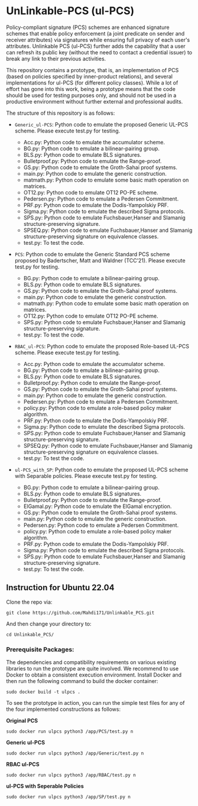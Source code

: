 # UnLinkable-PCS (ul-PCS)

Policy-compliant signature (PCS) schemes are enhanced signature schemes that enable policy enforcement (a joint predicate on sender and receiver attributes) via signatures while ensuring full privacy of each user's attributes. Unlinkable PCS (ul-PCS) further adds the capability that a user can refresh its public key (without the need to contact a credential issuer) to break any link to their previous activities. 

This repository contains a prototype, that is, an implementation of PCS (based on policies specified by inner-product relations), and several implementations for ul-PCS (for different policy classes). While a lot of effort has gone into this work, being a prototype means that the code should be used for testing purposes only, and should not be used in a productive environment without further external and professional audits. 

The structure of this repository is as follows:

* `Generic_ul-PCS`: Python code to emulate the proposed Generic UL-PCS scheme. Please execute test.py for testing.
	- Acc.py: Python code to emulate the accumulator scheme.
	- BG.py: Python code to emulate a bilinear-pairing group.
	- BLS.py: Python code to emulate BLS signatures.
	- Bulletproof.py: Python code to emulate the Range-proof.
	- GS.py: Python code to emulate the Groth-Sahai proof systems.
	- main.py: Python code to emulate the generic construction.
	- matmath.py: Python code to emulate some basic math operation on matrices.
	- OT12.py: Python code to emulate OT12 PO-PE scheme.
	- Pedersen.py: Python code to emulate a Pedersen Commitment.
  - PRF.py: Python code to emulate the Dodis-Yampolskiy PRF.
  - Sigma.py: Python code to emulate the described Sigma protocols.
  - SPS.py: Python code to emulate Fuchsbauer,Hanser and Slamanig structure-preserving signature.
  - SPSEQ.py: Python code to emulate Fuchsbauer,Hanser and Slamanig structure-preserving signature on equivalence classes.
  - test.py: To test the code.

* `PCS`: Python code to emulate the Generic Standard PCS scheme proposed by Badertscher, Matt and Waldner (TCC’21). Please execute test.py for testing.
	- BG.py: Python code to emulate a bilinear-pairing group.
	- BLS.py: Python code to emulate BLS signatures.
	- GS.py: Python code to emulate the Groth-Sahai proof systems.
	- main.py: Python code to emulate the generic construction.
	- matmath.py: Python code to emulate some basic math operation on matrices.
	- OT12.py: Python code to emulate OT12 PO-PE scheme.
	- SPS.py: Python code to emulate Fuchsbauer,Hanser and Slamanig structure-preserving signature.
	- test.py: To test the code.

* `RBAC_ul-PCS`: Python code to emulate the proposed Role-based UL-PCS scheme. Please execute test.py for testing.
	- Acc.py: Python code to emulate the accumulator scheme.
	- BG.py: Python code to emulate a bilinear-pairing group.
	- BLS.py: Python code to emulate BLS signatures.
	- Bulletproof.py: Python code to emulate the Range-proof.
	- GS.py: Python code to emulate the Groth-Sahai proof systems.
	- main.py: Python code to emulate the generic construction.
	- Pedersen.py: Python code to emulate a Pedersen Commitment.
	- policy.py: Python code to emulate a role-based policy maker algorithm.
  - PRF.py: Python code to emulate the Dodis-Yampolskiy PRF.
  - Sigma.py: Python code to emulate the described Sigma protocols.
  - SPS.py: Python code to emulate Fuchsbauer,Hanser and Slamanig structure-preserving signature.
  - SPSEQ.py: Python code to emulate Fuchsbauer,Hanser and Slamanig structure-preserving signature on equivalence classes.
  - test.py: To test the code.
  
* `ul-PCS_with_SP`: Python code to emulate the proposed UL-PCS scheme with Separable policies. Please execute test.py for testing.
	- BG.py: Python code to emulate a bilinear-pairing group.
	- BLS.py: Python code to emulate BLS signatures.
	- Bulletproof.py: Python code to emulate the Range-proof.
	- ElGamal.py: Python code to emulate the ElGamal encryption.
	- GS.py: Python code to emulate the Groth-Sahai proof systems.
	- main.py: Python code to emulate the generic construction.
	- Pedersen.py: Python code to emulate a Pedersen Commitment.
	- policy.py: Python code to emulate a role-based policy maker algorithm.
  	- PRF.py: Python code to emulate the Dodis-Yampolskiy PRF.
  	- Sigma.py: Python code to emulate the described Sigma protocols.
	- SPS.py: Python code to emulate Fuchsbauer,Hanser and Slamanig structure-preserving signature.
	- test.py: To test the code.


## Instruction for Ubuntu 22.04
Clone the repo via:

```
git clone https://github.com/Mahdi171/Unlinkable_PCS.git
```

And then change your directory to:
```
cd Unlinkable_PCS/
```

### Prerequisite Packages:
The dependencies and compatibility requirements on various existing libraries to run the prototype are quite involved. We recommend to use Docker to obtain a consistent execution environment. Install Docker and then run the following command to build the docker container:

```
sudo docker build -t ulpcs .
```
To see the prototype in action, you can run the simple test files for any of the four implemented constructions as follows:

**Original PCS**

```
sudo docker run ulpcs python3 /app/PCS/test.py n
```


**Generic ul-PCS**

```
sudo docker run ulpcs python3 /app/Generic/test.py n
```


**RBAC ul-PCS**

```
sudo docker run ulpcs python3 /app/RBAC/test.py n
```


**ul-PCS with Seperable Policies**

```
sudo docker run ulpcs python3 /app/SP/test.py n
```
